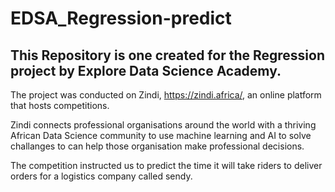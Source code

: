 # EDSA_Regression-predict

## This Repository is one created for the Regression project by Explore Data Science Academy.

The project was conducted on Zindi, https://zindi.africa/, an online platform that hosts competitions. 

Zindi connects professional organisations around the world with a thriving African Data Science community to use machine learning and AI to solve challanges to can help those organisation make professional decisions.

The competition instructed us to predict the time it will take riders to deliver orders for a logistics company called sendy. 


